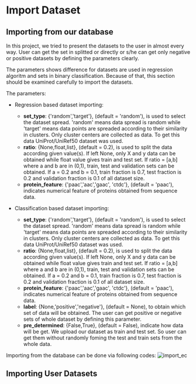 # Import Dataset

## Importing from our database
In this project, we tried to present the datasets to the user in almost every way. User can get the set in splitted or directly or s/he can get only negative or positive datasets by defining the parameters clearly. 

The parameters shows difference for datasets are used in regression algoritm and sets in binary classification. Because of that, this section should be examined carefully to import the datasets.

The parameters:
- Regression based dataset importing:
	- **set_type**: {'random','target'}, (default = 'random'), is used to select the dataset spread. 'random' means data spread is random while 'target' means data points are spreaded according to their similarity in clusters. Only cluster centers are collected as data. To get this data UniProt/UniRef50 dataset was used.
	- **ratio**: {None,float,list}, (default = 0.2), is used to split the data according given value(s). If left None, only X and y data can be obtained while float value gives train and test set. If ratio = [a,b] where a and b are in (0,1), train, test and validation sets can be obtained. If a = 0.2 and b = 0.1, train fraction is 0.7, test fraction is 0.2 and validation fraction is 0.1 of all dataset size.  
	- **protein_feature**: {'paac','aac','gaac', 'ctdc'}, (default = 'paac'), indicates numerical feature of proteins obtained from sequence data.

- Classification based dataset importing:
	- **set_type**: {'random','target'}, (default = 'random'), is used to select the dataset spread. 'random' means data spread is random while 'target' means data points are spreaded according to their similarity in clusters. Only cluster centers are collected as data. To get this data UniProt/UniRef50 dataset was used.
	- **ratio**: {None,float,list}, (default = 0.2), is used to split the data according given value(s). If left None, only X and y data can be obtained while float value gives train and test set. If ratio = [a,b] where a and b are in (0,1), train, test and validation sets can be obtained. If a = 0.2 and b = 0.1, train fraction is 0.7, test fraction is 0.2 and validation fraction is 0.1 of all dataset size. 
	- **protein_feature**: {'paac','aac','gaac', 'ctdc'}, (default = 'paac'), indicates numerical feature of proteins obtained from sequence data.
	- **label**: {None,'positive','negative'}, (default = None), to obtain which set of data will be obtained. The user can get positive or negative sets of whole dataset by defining this parameter.
	- **pre_determined**: {False,True}, (default = False), indicate how data will be get. We upload our dataset as train and test set. So user can get them without randomly foming the test and train sets from the whole data. 

Importing from the database can be done via following codes:
![import_ec](https://user-images.githubusercontent.com/37181660/111300299-fd075d00-8661-11eb-9e73-a33c8a11bf2b.PNG)

## Importing User Datasets

